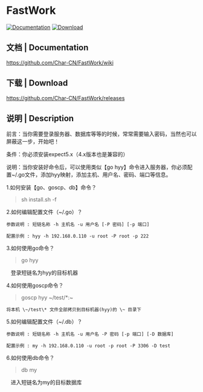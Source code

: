 # FastWork

[![Documentation](https://travis-ci.org/alibaba/dubbo.svg?branch=master)](https://github.com/Char-CN/FastWork/wiki)
[![Download](https://img.shields.io/badge/release-download-orange.svg)](https://github.com/Char-CN/FastWork/releases)

## 文档 | Documentation
https://github.com/Char-CN/FastWork/wiki

## 下载 | Download
https://github.com/Char-CN/FastWork/releases

## 说明 | Description

前言：当你需要登录服务器、数据库等等的时候，常常需要输入密码，当然也可以屏蔽这一步，开始吧！

条件：你必须安装expect5.x（4.x版本也是兼容的）

说明：当你安装好命令后，可以使用类似【go hyy】命令进入服务器，你必须配置~/.go文件，添加hyy映射，添加主机、用户名、密码、端口等信息。

1.如何安装【go、goscp、db】命令？
> sh install.sh -f

2.如何编辑配置文件（~/.go）？

    参数说明 : 短链名称 -h 主机名 -u 用户名 [-P 密码] [-p 端口]
    
    配置示例 : hyy -h 192.168.0.110 -u root -P root -p 222

3.如何使用go命令？
> go hyy
    
    登录短链名为hyy的目标机器
    
4.如何使用goscp命令？
> goscp hyy \~/test/*:\~

    将本机 \~/test\* 文件全部拷贝到目标机器(hyy)的 \~ 目录下

5.如何编辑配置文件（~/.db）？

    参数说明 : 短链名称 -h 主机名 -u 用户名 -P 密码 [-p 端口] [-D 数据库]
    
    配置示例 : my -h 192.168.0.110 -u root -p root -P 3306 -D test

6.如何使用db命令？
> db my
    
    进入短链名为my的目标数据库
    
